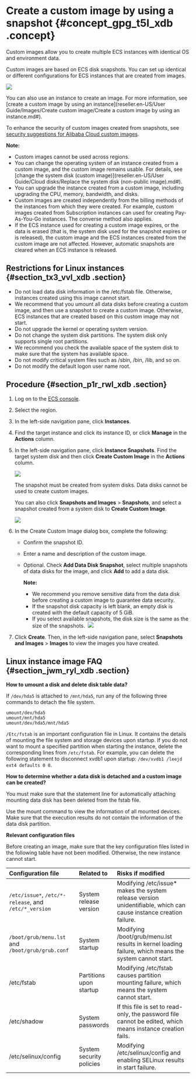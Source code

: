 # Create a custom image by using a snapshot {#concept_gpg_t5l_xdb .concept}

Custom images allow you to create multiple ECS instances with identical OS and environment data.

Custom images are based on ECS disk snapshots. You can set up identical or different configurations for ECS instances that are created from images.

![](http://static-aliyun-doc.oss-cn-hangzhou.aliyuncs.com/assets/img/9696/15429847584584_en-US.png)

You can also use an instance to create an image. For more information, see [create a custom image by using an instance](reseller.en-US/User Guide/Images/Create custom image/Create a custom image by using an instance.md#).

To enhance the security of custom images created from snapshots, see [security suggestions for Alibaba Cloud custom images](https://partners-intl.aliyun.com/help/faq-detail/54903.htm?spm=a2c63.q38357.a3.3.358654ffzwageD).

**Note:** 

-   Custom images cannot be used across regions.
-   You can change the operating system of an instance created from a custom image, and the custom image remains usable. For details, see [change the system disk \(custom image\)](reseller.en-US/User Guide/Cloud disks/Replace the system disk (non-public image).md#).
-   You can upgrade the instance created from a custom image, including upgrading the CPU, memory, bandwidth, and disks.
-   Custom images are created independently from the billing methods of the instances from which they were created. For example, custom images created from Subscription instances can used for creating Pay-As-You-Go instances. The converse method also applies.
-   If the ECS instance used for creating a custom image expires, or the data is erased \(that is, the system disk used for the snapshot expires or is released\), the custom image and the ECS instances created from the custom image are not affected. However, automatic snapshots are cleared when an ECS instance is released.

## Restrictions for Linux instances {#section_tx3_vvl_xdb .section}

-   Do not load data disk information in the /etc/fstab file. Otherwise, instances created using this image cannot start.
-   We recommend that you umount all data disks before creating a custom image, and then use a snapshot to create a custom image. Otherwise, ECS instances that are created based on this custom image may not start.
-   Do not upgrade the kernel or operating system version.
-   Do not change the system disk partitions. The system disk only supports single root partitions.
-   We recommend you check the available space of the system disk to make sure that the system has available space.
-   Do not modify critical system files such as /sbin, /bin, /lib, and so on.
-   Do not modify the default logon user name root.

## Procedure {#section_p1r_rwl_xdb .section}

1.  Log on to the [ECS console](https://partners-intl.console.aliyun.com/#/ecs).
2.  Select the region.
3.  In the left-side navigation pane, click **Instances**.
4.  Find the target instance and click its instance ID, or click **Manage** in the **Actions** column.
5.  In the left-side navigation pane, click **Instance Snapshots**. Find the target system disk and then click **Create Custom Image** in the **Actions** column.

    ![](http://static-aliyun-doc.oss-cn-hangzhou.aliyuncs.com/assets/img/9696/15429847584589_en-US.png)

    The snapshot must be created from system disks. Data disks cannot be used to create custom images. 

    You can also click **Snapshots and Images** \> **Snapshots**, and select a snapshot created from a system disk to **Create Custom Image**.

    ![](http://static-aliyun-doc.oss-cn-hangzhou.aliyuncs.com/assets/img/9696/15429847584593_en-US.png)

6.  In the Create Custom Image dialog box, complete the following:
    -   Confirm the snapshot ID.
    -   Enter a name and description of the custom image.
    -   Optional. Check **Add Data Disk Snapshot**, select multiple snapshots of data disks for the image, and click **Add** to add a data disk.

        **Note:** 

        -   We recommend you remove sensitive data from the data disk before creating a custom image to guarantee data security.
        -   If the snapshot disk capacity is left blank, an empty disk is created with the default capacity of 5 GiB.
        -   If you select available snapshots, the disk size is the same as the size of the snapshots. 
        ![](http://static-aliyun-doc.oss-cn-hangzhou.aliyuncs.com/assets/img/9696/15429847584594_en-US.png)

7.  Click **Create**. Then, in the left-side navigation pane, select **Snapshots and Images** \> **Images** to view the images you have created.

## Linux instance image FAQ {#section_jwm_ryl_xdb .section}

**How to umount a disk and delete disk table data?**

If `/dev/hda5` is attached to `/mnt/hda5`, run any of the following three commands to detach the file system.

```
umount/dev/hda5
umount/mnt/hda5
umount/dev/hda5/mnt/hda5
```

`/Etc/fstab` is an important configuration file in Linux. It contains the details of mounting the file system and storage devices upon startup. If you do not want to mount a specified partition when starting the instance, delete the corresponding lines from `/etc/fstab`. For example, you can delete the following statement to disconnect xvdb1 upon startup: `/dev/xvdb1 /leejd ext4 defaults 0 0`.

**How to determine whether a data disk is detached and a custom image can be created?**

You must make sure that the statement line for automatically attaching mounting data disk has been deleted from the fstab file.

Use the mount command to view the information of all mounted devices. Make sure that the execution results do not contain the information of the data disk partition.

**Relevant configuration files**

Before creating an image, make sure that the key configuration files listed in the following table have not been modified. Otherwise, the new instance cannot start.

|Configuration file|Related to|Risks if modified|
|:-----------------|:---------|:----------------|
|`/etc/issue*`, `/etc/*-release`, and `/etc/*_version`|System release version|Modifying /etc/issue\* makes the system release version unidentifiable, which can cause instance creation failure.|
|`/boot/grub/menu.lst` and `/boot/grub/grub.conf`|System startup|Modifying /boot/grub/menu.lst results in kernel loading failure, which means the system cannot start.|
|/etc/fstab|Partitions upon startup|Modifying /etc/fstab causes partition mounting failure, which means the system cannot start.|
|/etc/shadow|System passwords|If this file is set to read-only, the password file cannot be edited, which means instance creation fails.|
|/etc/selinux/config|System security policies|Modifying /etc/selinux/config and enabling SELinux results in start failure.|

